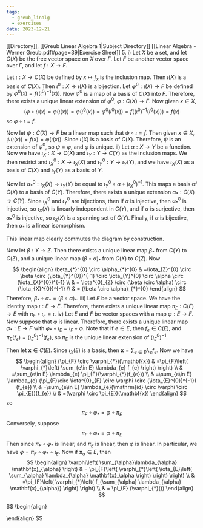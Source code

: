 ```yaml
---
tags:
  - greub_linalg
  - exercises
date: 2023-12-21
---
```

[[Directory]], [[Greub Linear Algebra 1|Subject Directory]]
[[Linear Algebra - Werner Greub.pdf#page=39|Exercise Sheet]]
5. 
i)
Let $X$ be a set, and let $C(X)$ be the free vector space on $X {}$ over ${} \Gamma {}$. Let $F {}$ be another vector space over $\Gamma {}$, and let ${} f:X\to{}F {}$.

Let ${} \iota:X\to{}C(X) {}$ be defined by ${} x\mapsto f_{x} {}$ is the inclusion map. Then ${} \iota(X) {}$ is a basis of $C(X)$. Then ${} \iota^{0}:X\to{}\iota(X) {}$ is a bijection. Let ${} \varphi^{0}:\iota(X)\to{}F {}$ be defined by ${} \varphi^{0}(x)=f((\iota^{0})^{-1}(x)) {}$. Now ${} \varphi^{0} {}$ is a map of a basis of ${} C(X)$ into $F {}$. Therefore, there exists a unique linear extension of ${} \varphi^{0}$, ${} \varphi:C(X)\to{}F {}$. Now given ${} x \in X {}$, 
$$
(\varphi \circ \iota)(x)=\varphi(\iota(x))=\varphi(\iota^{0}(x))=\varphi^{0}(\iota^{0}(x))=f((\iota^{0})^{-1}(\iota^{0}(x))) =f(x)
$$
so ${} \varphi \circ \iota=f {}$. 

Now let ${} \psi:C(X)\to{}F {}$ be a linear map such that ${} \psi \circ \iota=f {}$. Then given ${} x \in X {}$,  ${} \psi(\iota(x))=f(x)=\varphi(\iota(x)) {}$. Since $\iota(X)$ is a basis of $C(X)$. Therefore, $\psi {}$ is an extension of ${} \varphi^{0} {}$, so ${} \psi=\varphi {}$, and $\varphi$ is unique.
ii)
Let ${} \alpha:X \to{}Y {}$ be a function. Now we have $\iota_{X}:X\to{}C(X) {}$ and ${} \iota_{Y}:Y\to{}C(Y) {}$ as the inclusion maps. We then restrict and ${} \iota_{X}^{0}:X\to{}\iota_{X}(X) {}$ and ${} \iota_{Y}^{0}:Y\to{}\iota_{Y}(Y) {}$, and we have ${} \iota_{X}(X) {}$ as a basis of ${} C(X) {}$ and ${} \iota_{Y}(Y) {}$ as a basis of $Y {}$. 

Now let ${} \alpha_{*}^{0}:\iota_{X}(X)\to{}\iota_{Y}(Y) {}$ be equal to ${} \iota_{Y}^{0} \circ \alpha \circ (\iota_{X}^{0})^{-1} {}$. This maps a basis of $C(X) {}$ to a basis of $C(Y)$. Therefore, there exists a unique extension ${} \alpha_{*}:C(X)\to{}C(Y) {}$. Since ${} \iota_{X}^{0}$ and ${} \iota_{Y}^{0}$ are bijections, then if $\alpha$ is injective, then ${} \alpha_{*}^{0}$ is injective, so ${} \iota_{X}(X) {}$ is linearly independent in ${} C(Y) {}$, and if $\alpha$ is surjective, then ${} \alpha_{*}^{0}$ is injective, so $\iota_{X}(X)$ is a spanning set of $C(Y)$. Finally, if $\alpha$ is bijective, then $\alpha_{*} {}$ is a linear isomorphism.

This linear map clearly commutes the diagram by construction. 

Now let ${} \beta:Y \to{}Z {}$. Then there exists a unique linear map $\beta_{*}$ from $C(Y)$ to $C(Z) {}$, and a unique linear map ${} (\beta \circ  \alpha)_{*} {}$ from $C(X)$ to $C(Z)$. Now 
$$
\begin{align}
 \beta_{*}^{0} \circ  \alpha_{*}^{0}  & =\iota_{Z}^{0} \circ  \beta \circ (\iota_{Y}^{0})^{-1} \circ \iota_{Y}^{0} \circ  \alpha \circ  (\iota_{X}^{0})^{-1}   \\
 & = \iota^{0}_{Z} \circ (\beta \circ \alpha) \circ  (\iota_{X}^{0})^{-1} \\
 & = (\beta \circ \alpha)_{*}^{0}
 \end{align}
$$
Therefore, ${} \beta_{*} \circ  \alpha_{*}=(\beta \circ  \alpha)_{*} {}$.
iii)
Let $E$ be a vector space. We have the identity map $\iota:E\to{}E {}$. Therefore, there exists a unique linear map $\pi_{E}:C(E)\to{}E {}$ with ${} \pi_{E} \circ  \iota_{E} {}=\iota$.
iv)
Let $E$ and $F$ be vector spaces with a map ${} \varphi:E\to{}F {}$. Now suppose that $\varphi {}$ is linear. Therefore, there exists a unique linear map ${} \varphi_{*} :E\to{}F {}$ with ${} \varphi_{*} \circ \iota_{E}=\iota_{F} \circ  \varphi {}$. Note that if ${} e \in E {}$, then ${} f_{e} \in C(E) {}$, and ${} \pi_{E}(f_{e})=(\iota_{E}^{0})^{-1}(f_{e}) {}$, so $\pi_{E} {}$ is the unique linear extension of ${} (\iota_{E}^{0})^{-1} {}$.

Then let ${} \mathbf{x}  \in C(E) {}$. Since ${} \iota_{X}(E) {}$ is a basis, then ${} \mathbf{x}=\sum_{e\in E} \lambda_{e}f_{e} {}$. Now we have
$$
\begin{align}
(\pi_{F} \circ  \varphi_{*})(\mathbf{x}) & =\pi_{F}\left( \varphi_{*}\left( \sum_{e\in E} \lambda_{e} f_{e} \right) \right) \\
 & =\sum_{e\in E} \lambda_{e} \pi_{F}(\varphi_{*}(f_{e})) \\
 & =\sum_{e\in E} \lambda_{e} (\pi_{F}\circ \iota^{0}_{F} \circ  \varphi \circ  (\iota_{E}^{0})^{-1})(f_{e}) \\
 & =\sum_{e\in E} \lambda_{e}(\mathrm{id} \circ \varphi \circ  \pi_{E})(f_{e}) \\
 & =(\varphi \circ  \pi_{E})(\mathbf{x})
\end{align}
$$
so 
$$
\pi_{F} \circ  \varphi_{*} = \varphi \circ  \pi_{E}
$$
Conversely, suppose 
$$
\pi_{F} \circ  \varphi_{*}=\varphi \circ  \pi_{E}
$$
Then since ${} \pi_{F} \circ  \varphi_{*} {}$ is linear, and $\pi_{E}$ is linear, then $\varphi {}$ is linear. In particular, we have ${} \varphi = \pi_{F} \circ  \varphi_{*} \circ \iota_{E} {}$. Now if ${} \mathbf{x}_{\alpha} \in E {}$, then 
$$
\begin{align}
\varphi\left( \sum_{\alpha}\lambda_{\alpha} \mathbf{x}_{\alpha} \right) & = \pi_{F}\left( \varphi_{*}\left( \iota_{E}\left( \sum_{\alpha} \lambda_{\alpha} \mathbf{x}_\alpha \right) \right) \right) \\
 & =\pi_{F}\left( \varphi_{*}\left( f_{\sum_{\alpha} \lambda_{\alpha} \mathbf{x}_{\alpha}} \right) \right)  \\
 & = \pi_{F} (\varphi_{*}())
\end{align}
$$

$$
\begin{align}

\end{align}
$$
